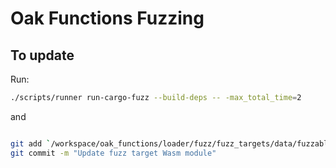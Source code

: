 # Oak Functions Fuzzing

## To update

Run:

```bash
./scripts/runner run-cargo-fuzz --build-deps -- -max_total_time=2
```

and

```bash

git add `/workspace/oak_functions/loader/fuzz/fuzz_targets/data/fuzzable.wasm`
git commit -m "Update fuzz target Wasm module"

```
